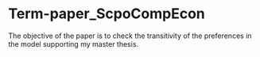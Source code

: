 # Term-paper_ScpoCompEcon

The objective of the paper is to check the transitivity of the preferences in the model supporting my master thesis. 

